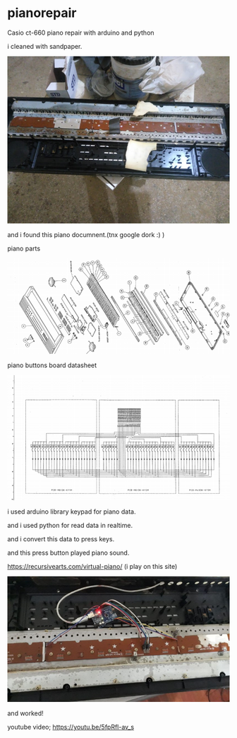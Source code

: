 # pianorepair

Casio ct-660 piano repair with arduino and python

i cleaned with sandpaper.

![](https://github.com/recepdagli/pianorepair/blob/master/img1.jpg?raw=true)

and i found this piano documnent.(tnx google dork :) )

piano parts

![](https://github.com/recepdagli/pianorepair/blob/master/pianopart.PNG?raw=true)

piano buttons board datasheet

![](https://github.com/recepdagli/pianorepair/blob/master/pianoboard.PNG?raw=true)

i used arduino library keypad for piano data.

and i used python for read data in realtime.

and i convert this data to press keys.

and this press button played piano sound.

https://recursivearts.com/virtual-piano/ (i play on this site)

![](https://github.com/recepdagli/pianorepair/blob/master/img2.png?raw=true)

and worked! 

youtube video;
https://youtu.be/5fpRfl-av_s
